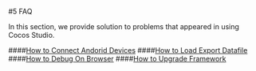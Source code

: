 #5 FAQ

In this section, we provide solution to problems that appeared in using Cocos Studio. 

####[How to Connect Andorid Devices](../connect-solution/en.md)
####[How to Load Export Datafile](../load-export-datafile/en.md)
####[How to Debug On Browser](../debug-on-browser/en.md)
####[How to Upgrade Framework](../debug-on-browser/en.md)